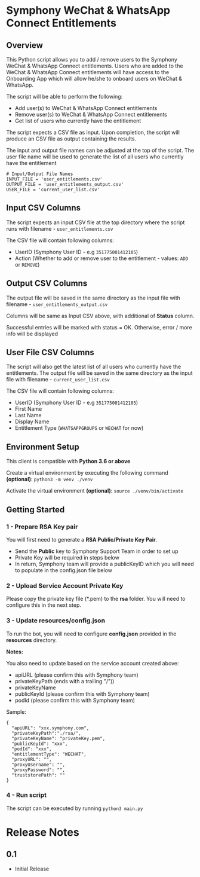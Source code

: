 # Symphony WeChat & WhatsApp Connect Entitlements

## Overview
This Python script allows you to add / remove users to the Symphony WeChat & WhatsApp Connect entitlements.
Users who are added to the WeChat & WhatsApp Connect entitlements will have access to the Onboarding App which will allow
he/she to onboard users on WeChat & WhatsApp.

The script will be able to perform the following:
- Add user(s) to WeChat & WhatsApp Connect entitlements
- Remove user(s) to WeChat & WhatsApp Connect entitlements
- Get list of users who currently have the entitlement

The script expects a CSV file as input.
Upon completion, the script will produce an CSV file as output containing the results.

The input and output file names can be adjusted at the top of the script. 
The user file name will be used to generate the list of all users who currently have the entitlement 

    # Input/Output File Names
    INPUT_FILE = 'user_entitlements.csv'
    OUTPUT_FILE = 'user_entitlements_output.csv'
    USER_FILE = 'current_user_list.csv'

## Input CSV Columns
The script expects an input CSV file at the top directory where the script runs with filename - ``user_entitlements.csv``

The CSV file will contain following columns:
- UserID (Symphony User ID - e.g ``351775001412105``)
- Action (Whether to add or remove user to the entitlement - values: ``ADD`` or ``REMOVE``)


## Output CSV Columns
The output file will be saved in the same directory as the input file with filename - ``user_entitlements_output.csv``

Columns will be same as Input CSV above, with additional of **Status** column.

Successful entries will be marked with status = OK. Otherwise, error / more info will be displayed

## User File CSV Columns
The script will also get the latest list of all users who currently have the entitlements.
The output file will be saved in the same directory as the input file with filename - ``current_user_list.csv``

The CSV file will contain following columns:
- UserID (Symphony User ID - e.g ``351775001412105``)
- First Name
- Last Name
- Display Name
- Entitlement Type (``WHATSAPPGROUPS`` or ``WECHAT`` for now)


## Environment Setup
This client is compatible with **Python 3.6 or above**

Create a virtual environment by executing the following command **(optional)**:
``python3 -m venv ./venv``

Activate the virtual environment **(optional)**:
``source ./venv/bin/activate``


## Getting Started
### 1 - Prepare RSA Key pair
You will first need to generate a **RSA Public/Private Key Pair**.
- Send the **Public** key to Symphony Support Team in order to set up 
- Private Key will be required in steps below
- In return, Symphony team will provide a publicKeyID which you will need to populate in the config.json file below


### 2 - Upload Service Account Private Key
Please copy the private key file (*.pem) to the **rsa** folder. You will need to configure this in the next step.

### 3 - Update resources/config.json

To run the bot, you will need to configure **config.json** provided in the **resources** directory. 

**Notes:**

You also need to update based on the service account created above:
- apiURL (please confirm this with Symphony team)
- privateKeyPath (ends with a trailing "/"))
- privateKeyName
- publicKeyId (please confirm this with Symphony team)
- podId (please confirm this with Symphony team)


Sample:

    {
      "apiURL": "xxx.symphony.com",
      "privateKeyPath":"./rsa/",
      "privateKeyName": "privateKey.pem",
      "publicKeyId": "xxx",
      "podId": "xxx",
      "entitlementType": "WECHAT",
      "proxyURL": "",
      "proxyUsername": "",
      "proxyPassword": "",
      "truststorePath": ""
    }

### 4 - Run script
The script can be executed by running
``python3 main.py`` 



# Release Notes

## 0.1
- Initial Release

